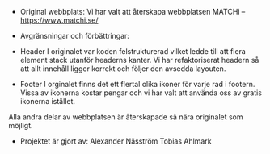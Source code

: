 - Original webbplats:
Vi har valt att återskapa webbplatsen MATCHi – https://www.matchi.se/

- Avgränsningar och förbättringar:
* Header
    I originalet var koden felstrukturerad vilket ledde till att flera element stack utanför headerns kanter.
    Vi har refaktoriserat headern så att allt innehåll ligger korrekt och följer den avsedda layouten.

* Footer
    I orginalet finns det ett flertal olika ikoner för varje rad i footern. Vissa av ikonerna kostar pengar och vi har valt att använda oss av gratis ikonerna istället. 

Alla andra delar av webbplatsen är återskapade så nära originalet som möjligt.

- Projektet är gjort av:
Alexander Näsström
Tobias Ahlmark